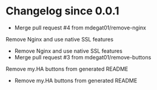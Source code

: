 # Changelog since 0.0.1
- Merge pull request #4 from mdegat01/remove-nginx

Remove Nginx and use native SSL features 
- Remove Nginx and use native SSL features 
- Merge pull request #3 from mdegat01/remove-buttons

Remove my.HA buttons from generated README 
- Remove my.HA buttons from generated README 
